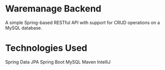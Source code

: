 # Waremanage Backend
 A simple Spring-based RESTful API with support for CRUD operations on a MySQL database.
 
 # Technologies Used
 Spring Data JPA
 Spring Boot
 MySQL
 Maven
 IntelliJ
 
